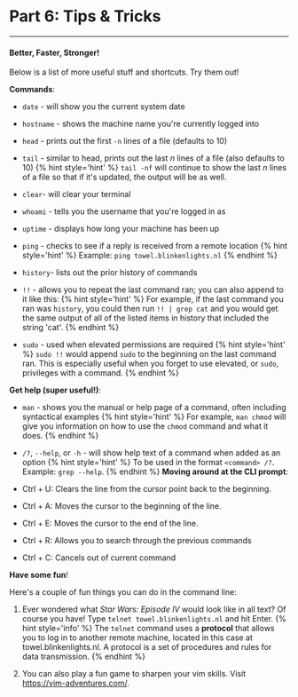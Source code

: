 # Part 6: Tips & Tricks

---

#### Better, Faster, Stronger!

Below is a list of more useful stuff and shortcuts. Try them out!

**Commands**:

* `date` - will show you the current system date
* `hostname` - shows the machine name you're currently logged into
* `head` - prints out the first `-n` lines of a file \(defaults to 10\)
* `tail` - similar to head, prints out the last _n_ lines of a file \(also defaults to 10\)
    {% hint style='hint' %}
`tail -nf` will continue to show the last _n_ lines of a file so that if it's updated, the output will be as well.

* `clear`- will clear your terminal
* `whoami` - tells you the username that you're logged in as
* `uptime` - displays how long your machine has been up
* `ping` - checks to see if a reply is received from a remote location
    {% hint style='hint' %}
Example: `ping towel.blinkenlights.nl`
    {% endhint %}
* `history`- lists out the prior history of commands
* `!!` - allows you to repeat the last command ran; you can also append to it like this:
    {% hint style='hint' %}
For example, if the last command you ran was `history`, you could then run `!! | grep cat` and you would get the same output of all of the listed items in history that included the string 'cat'.
    {% endhint %}
* `sudo` - used when elevated permissions are required
    {% hint style='hint' %}
`sudo !!` would append `sudo` to the beginning on the last command ran. This is especially useful when you forget to use elevated, or `sudo`, privileges with a command.
    {% endhint %}

**Get help \(super useful!\)**:

* `man` - shows you the manual or help page of a command, often including syntactical examples
    {% hint style='hint' %}
For example, `man chmod` will give you information on how to use the `chmod` command and what it does.
    {% endhint %}
* `/?`, `--help`, or `-h` - will show help text of a command when added as an option
    {% hint style='hint' %}
To be used in the format `<command> /?`. Example: `grep --help`.
    {% endhint %}
**Moving around at the CLI prompt**:

* Ctrl + U: Clears the line from the cursor point back to the beginning.

* Ctrl + A: Moves the cursor to the beginning of the line.

* Ctrl + E: Moves the cursor to the end of the line.

* Ctrl + R: Allows you to search through the previous commands

* Ctrl + C: Cancels out of current command

**Have some fun**!

Here's a couple of fun things you can do in the command line:

1. Ever wondered what _Star Wars: Episode IV_ would look like in all text? Of course you have! Type `telnet towel.blinkenlights.nl` and hit Enter.
    {% hint style='info' %}
The `telnet` command uses a **protocol** that allows you to log in to another remote machine, located in this case at towel.blinkenlights.nl. A protocol is a set of procedures and rules for data transmission.
    {% endhint %}

2. You can also play a fun game to sharpen your vim skills. Visit https://vim-adventures.com/.
